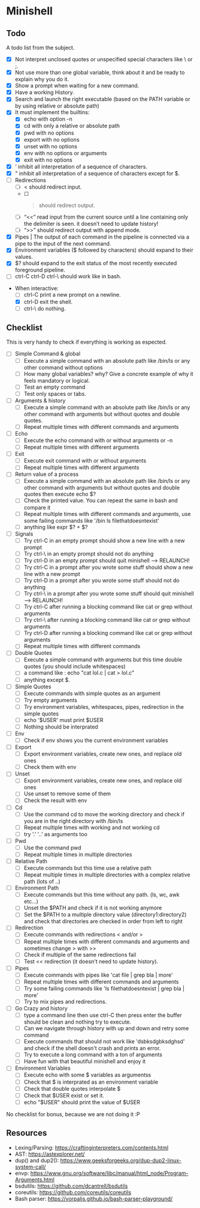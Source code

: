 # Minishell

## Todo

A todo list from the subject.

- [x] Not interpret unclosed quotes or unspecified special characters like \ or ;.
- [x] Not use more than one global variable, think about it and be ready to explain why you do it.
- [x] Show a prompt when waiting for a new command.
- [x] Have a working History.
- [x] Search and launch the right executable (based on the PATH variable or by using relative or absolute path)
- [x] It must implement the builtins:
  - [x] echo with option -n
  - [x] cd with only a relative or absolute path
  - [x] pwd with no options
  - [x] export with no options
  - [x] unset with no options
  - [x] env with no options or arguments
  - [x] exit with no options
- [x] ’ inhibit all interpretation of a sequence of characters.
- [x] " inhibit all interpretation of a sequence of characters except for $.
- [ ] Redirections
  - [ ] < should redirect input.
  - [ ] > should redirect output.
  - [ ] “<<” read input from the current source until a line containing only the delimiter is seen. it doesn’t need to update history!
  - [ ] “>>” should redirect output with append mode.
- [x] Pipes | The output of each command in the pipeline is connected via a pipe to the input of the next command.
- [x] Environment variables ($ followed by characters) should expand to their values.
- [x] $? should expand to the exit status of the most recently executed foreground
      pipeline.
- [ ] ctrl-C ctrl-D ctrl-\ should work like in bash.
- When interactive:
  - [ ] ctrl-C print a new prompt on a newline.
  - [x] ctrl-D exit the shell.
  - [ ] ctrl-\ do nothing.

## Checklist

This is very handy to check if everything is working as espected.

- [ ] Simple Command & global
  - [ ] Execute a simple command with an absolute path like /bin/ls or any other command without options
  - [ ] How many global variables? why? Give a concrete example of why it feels mandatory or logical.
  - [ ] Test an empty command
  - [ ] Test only spaces or tabs.
- [ ] Arguments & history
  - [ ] Execute a simple command with an absolute path like /bin/ls or any other command with arguments   but without quotes and double quotes.
  - [ ] Repeat multiple times with different commands and arguments
- [ ] Echo
  - [ ] Execute the echo command with or without arguments or -n
  - [ ] Repeat multiple times with different arguments
- [ ] Exit
  - [ ] Execute exit command with or without arguments
  - [ ] Repeat multiple times with different arguments
- [ ] Return value of a process
  - [ ] Execute a simple command with an absolute path like /bin/ls or any other command with arguments but without quotes and double quotes then execute echo $?
  - [ ] Check the printed value. You can repeat the same in bash and compare it
  - [ ] Repeat multiple times with different commands and arguments, use some failing commands like '/bin ls filethatdoesntexist'
  - [ ] anything like expr $? + $?
- [ ] Signals
  - [ ] Try ctrl-C in an empty prompt should show a new line with a new prompt
  - [ ] Try ctrl-\ in an empty prompt should not do anything
  - [ ] Try ctrl-D in an empty prompt should quit minishell --> RELAUNCH!
  - [ ] Try ctrl-C in a prompt after you wrote some stuff should show a new line with a new prompt
  - [ ] Try ctrl-D in a prompt after you wrote some stuff should not do anything
  - [ ] Try ctrl-\ in a prompt after you wrote some stuff should quit minishell --> RELAUNCH!
  - [ ] Try ctrl-C after running a blocking command like cat or grep without arguments
  - [ ] Try ctrl-\ after running a blocking command like cat or grep without arguments
  - [ ] Try ctrl-D after running a blocking command like cat or grep without arguments
  - [ ] Repeat multiple times with different commands
- [ ] Double Quotes
  - [ ] Execute a simple command with arguments but this time double quotes (you should include whitespaces)
  - [ ] a command like : echo "cat lol.c | cat > lol.c"
  - [ ] anything except $.
- [ ] Simple Quotes
  - [ ] Execute commands with simple quotes as an argument
  - [ ] Try empty arguments
  - [ ] Try environment variables, whitespaces, pipes, redirection in the simple quotes
  - [ ] echo '$USER' must print $USER
  - [ ] Nothing should be interprated
- [ ] Env
  - [ ] Check if env shows you the current environment variables
- [ ] Export
  - [ ] Export environment variables, create new ones, and replace old ones
  - [ ] Check them with env
- [ ] Unset
  - [ ] Export environment variables, create new ones, and replace old ones
  - [ ] Use unset to remove some of them
  - [ ] Check the result with env
- [ ] Cd
  - [ ] Use the command cd to move the working directory and check if you are in the right directory with /bin/ls
  - [ ] Repeat multiple times with working and not working cd
  - [ ] try '.' '..' as arguments too
- [ ] Pwd
  - [ ] Use the command pwd
  - [ ] Repeat multiple times in multiple directories
- [ ] Relative Path
  - [ ] Execute commands but this time use a relative path
  - [ ] Repeat multiple times in multiple directories with a complex relative path (lots of ..)
- [ ] Environment Path
  - [ ] Execute commands but this time without any path. (ls, wc, awk etc...)
  - [ ] Unset the $PATH and check if it is not working anymore
  - [ ] Set the $PATH to a multiple directory value (directory1:directory2) and check that directories are checked in order from left to right
- [ ] Redirection
  - [ ] Execute commands with redirections < and/or >
  - [ ] Repeat multiple times with different commands and arguments and sometimes change > with >>
  - [ ] Check if multiple of the same redirections fail
  - [ ] Test << redirection (it doesn't need to update history).
- [ ] Pipes
  - [ ] Execute commands with pipes like 'cat file | grep bla | more'
  - [ ] Repeat multiple times with different commands and arguments
  - [ ] Try some failing commands like 'ls filethatdoesntexist | grep bla | more'
  - [ ] Try to mix pipes and redirections.
- [ ] Go Crazy and history
  - [ ] type a command line then use ctrl-C then press enter the buffer should be clean and nothing try to execute.
  - [ ] Can we navigate through history with up and down and retry some command
  - [ ] Execute commands that should not work like 'dsbksdgbksdghsd' and check if the shell doesn't crash and prints an error.
  - [ ] Try to execute a long command with a ton of arguments
  - [ ] Have fun with that beautiful minishell and enjoy it
- [ ] Environment Variables
  - [ ] Execute echo with some $ variables as argumentss
  - [ ] Check that $ is interprated as an environment variable
  - [ ] Check that double quotes interpolate $
  - [ ] Check that $USER exist or set it.
  - [ ] echo "$USER" should print the value of $USER

No checklist for bonus, because we are not doing it :P

## Resources

* Lexing/Parsing: https://craftinginterpreters.com/contents.html
* AST: https://astexplorer.net/
* dup() and dup2(): https://www.geeksforgeeks.org/dup-dup2-linux-system-call/
* envp: https://www.gnu.org/software/libc/manual/html_node/Program-Arguments.html
* bsdutils: https://github.com/dcantrell/bsdutils
* coreutils: https://github.com/coreutils/coreutils
* Bash parser: https://vorpaljs.github.io/bash-parser-playground/